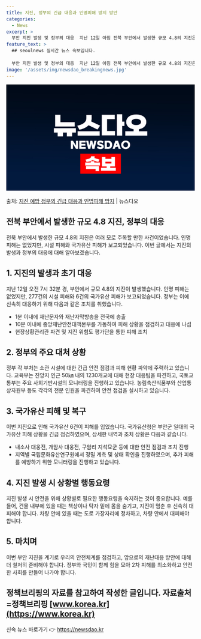 ```yaml
---
title: 지진, 정부의 긴급 대응과 인명피해 방지 방안
categories:
  - News
excerpt: >
  부안 지진 발생 및 정부의 대응  지난 12일 아침 전북 부안에서 발생한 규모 4.8의 지진은 여러모로 주목…
feature_text: >
  ## seoulnews 실시간 뉴스 속보입니다.

  부안 지진 발생 및 정부의 대응  지난 12일 아침 전북 부안에서 발생한 규모 4.8의 지진은 여러모로 주목…
image: '/assets/img/newsdao_breakingnews.jpg'
---
```


![뉴스다오 속보](/assets/img/newsdao_breakingnews.jpg)

<p>출처: <a href="https://newsdao.kr/4221" rel="dofollow">지진 예방 정부의 긴급 대응과 인명피해 방지</a> | 뉴스다오</p>

## 전북 부안에서 발생한 규모 4.8 지진, 정부의 대응
전북 부안에서 발생한 규모 4.8의 지진은 여러 모로 주목할 만한 사건이었습니다. 인명 피해는 없었지만, 시설 피해와 국가유산 피해가 보고되었습니다. 이번 글에서는 지진의 발생과 정부의 대응에 대해 알아보겠습니다.

## 1. 지진의 발생과 초기 대응
지난 12일 오전 7시 32분 경, 부안에서 규모 4.8의 지진이 발생했습니다. 인명 피해는 없었지만, 277건의 시설 피해와 6건의 국가유산 피해가 보고되었습니다. 정부는 이에 신속히 대응하기 위해 다음과 같은 조치를 취했습니다.
- 1분 이내에 재난문자와 재난자막방송을 전국에 송출
- 10분 이내에 중앙재난안전대책본부를 가동하여 피해 상황을 점검하고 대응에 나섬
- 현장상황관리관 파견 및 지진 위험도 평가단을 통한 피해 조치

## 2. 정부의 주요 대처 상황
정부 각 부처는 소관 시설에 대한 긴급 안전 점검과 피해 현황 파악에 주력하고 있습니다. 교육부는 진앙지 인근 50㎞ 내의 1230개교에 대해 현장 대응팀을 파견하고, 국토교통부는 주요 사회기반시설의 모니터링을 진행하고 있습니다. 농림축산식품부와 산업통상자원부 등도 각각의 전문 인원을 파견하여 안전 점검을 실시하고 있습니다.

## 3. 국가유산 피해 및 복구
이번 지진으로 인해 국가유산 6건이 피해를 입었습니다. 국가유산청은 부안군 일대의 국가유산 피해 상황을 긴급 점검하였으며, 상세한 내역과 조치 상황은 다음과 같습니다.
- 내소사 대웅전, 개암사 대웅전, 구암리 지석묘군 등에 대한 안전 점검과 조치 진행
- 지역별 국립문화유산연구원에서 정밀 계측 및 상태 확인을 진행하였으며, 추가 피해를 예방하기 위한 모니터링을 진행하고 있습니다.

## 4. 지진 발생 시 상황별 행동요령
지진 발생 시 안전을 위해 상황별로 필요한 행동요령을 숙지하는 것이 중요합니다. 예를 들어, 건물 내부에 있을 때는 책상이나 탁자 밑에 몸을 숨기고, 지진이 멈춘 후 신속히 대피해야 합니다. 차량 안에 있을 때는 도로 가장자리에 정차하고, 차량 안에서 대피해야 합니다.

## 5. 마치며
이번 부안 지진을 계기로 우리의 안전체계를 점검하고, 앞으로의 재난대응 방안에 대해 더 철저히 준비해야 합니다. 정부와 국민이 함께 힘을 모아 2차 피해를 최소화하고 안전한 사회를 만들어 나가야 합니다.

## 정책브리핑의 자료를 참고하여 작성한 글입니다. 자료출처=정책브리핑 [www.korea.kr](https://www.korea.kr) 

신속 뉴스 바로가기 👉 <a href="https://newsdao.kr" rel="dofollow">https://newsdao.kr</a>


